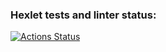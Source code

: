 ### Hexlet tests and linter status:
[![Actions Status](https://github.com/foofaev/devops-for-programmers-project-lvl3/workflows/hexlet-check/badge.svg)](https://github.com/foofaev/devops-for-programmers-project-lvl3/actions)